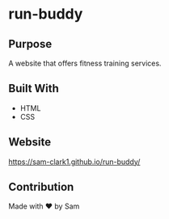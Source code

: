 # run-buddy

## Purpose
A website that offers fitness training services.

## Built With
* HTML
* CSS

## Website
https://sam-clark1.github.io/run-buddy/

## Contribution
Made with ❤️ by Sam
